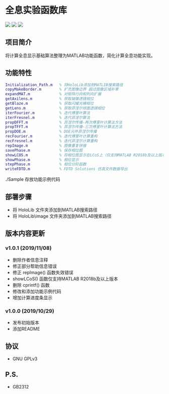 # 全息实验函数库
![](https://img.shields.io/badge/build-passing-brightgreen)
![](https://img.shields.io/badge/language-MATLAB-orange)
![](https://img.shields.io/badge/license-GPLv3-lightgrey)


## 项目简介

将计算全息显示基础算法整理为MATLAB功能函数，简化计算全息功能实现。

## 功能特性
```matlab
Initialization_Path.m   % 将HoloLib添加到MATLIB搜索路径
copyMakeBorder.m        % 扩充图像边界 超过图像区域补零
expandMAT.m             % 对矩阵行向和列向扩展
getAxilens.m            % 获取轴锥透镜相位
getBlaze.m              % 获取闪耀光栅相位
getLens.m               % 获取菲涅尔球面透镜相位
iterFourier.m           % 迭代傅里叶算法
iterFresnel.m           % 迭代菲涅尔算法
propDFFT.m              % 菲涅尔传播-两次傅里叶计算法方法
propTFFT.m              % 菲涅尔传播-三次傅里叶计算法方法
propDOE.m               % DOE元件菲涅尔传播
recFourier.m            % 迭代傅里叶计算重构
recFresnel.m            % 迭代菲涅尔计算重构
repImage.m              % 图像重复拼接
savePhase.m             % 保存相位图
showLCOS.m              % 将相位图显示在LCoS上（仅支持MATLAB R2018b及以上版本）
showPhase.m             % 相位显示
stepPhase.m             % 相位分阶函数
writeFDTD.m             % FDTD Solutions 仿真文件数据导出
```
./Sample 存放功能示例代码

## 部署步骤
- 将 HoloLib 文件夹添加到MATLAB搜索路径
- 将 HoloLib\image 文件夹添加到MATLAB搜索路径

## 版本内容更新
### v1.0.1 (2019/11/08)
- 删除作者信息注释
- 修正部分帮助信息错误
- 修正 repImage() 函数失效错误
- showLCoS() 函数仅支持MATLAB R2018b及以上版本
- 删除 cprintf() 函数
- 修改和添加功能示例代码
- 增加计算进度条显示
### v1.0.0 (2019/10/29)
- 发布初始版本
- 添加README
## 协议

* GNU GPLv3

## P.S.
* GB2312